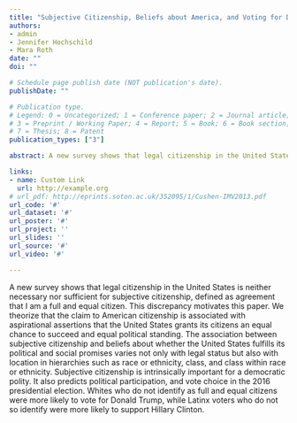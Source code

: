```yaml
---
title: "Subjective Citizenship, Beliefs about America, and Voting for Donald Trump (under review)"
authors:
- admin
- Jennifer Hochschild
- Mara Roth
date: ""
doi: ""

# Schedule page publish date (NOT publication's date).
publishDate: ""

# Publication type.
# Legend: 0 = Uncategorized; 1 = Conference paper; 2 = Journal article;
# 3 = Preprint / Working Paper; 4 = Report; 5 = Book; 6 = Book section;
# 7 = Thesis; 8 = Patent
publication_types: ["3"]

abstract: A new survey shows that legal citizenship in the United States is neither necessary nor sufficient for subjective citizenship, defined as agreement that I am a full and equal citizen. This discrepancy motivates this paper. We theorize that the claim to American citizenship is associated with aspirational assertions that the United States grants its citizens an equal chance to succeed and equal political standing. The association between subjective citizenship and beliefs about whether the United States fulfills its political and social promises varies not only with legal status but also with location in hierarchies such as race or ethnicity, class, and class within race or ethnicity. Subjective citizenship is intrinsically important for a democratic polity. It also predicts political participation, and vote choice in the 2016 presidential election. Whites who do not identify as full and equal citizens were more likely to vote for Donald Trump, while Latinx voters who do not so identify were more likely to support Hillary Clinton.

links:
- name: Custom Link
  url: http://example.org
# url_pdf: http://eprints.soton.ac.uk/352095/1/Cushen-IMV2013.pdf
url_code: '#'
url_dataset: '#'
url_poster: '#'
url_project: ''
url_slides: ''
url_source: '#'
url_video: '#'

---
```


A new survey shows that legal citizenship in the United States is neither necessary nor sufficient for subjective citizenship, defined as agreement that I am a full and equal citizen. This discrepancy motivates this paper. We theorize that the claim to American citizenship is associated with aspirational assertions that the United States grants its citizens an equal chance to succeed and equal political standing. The association between subjective citizenship and beliefs about whether the United States fulfills its political and social promises varies not only with legal status but also with location in hierarchies such as race or ethnicity, class, and class within race or ethnicity. Subjective citizenship is intrinsically important for a democratic polity. It also predicts political participation, and vote choice in the 2016 presidential election. Whites who do not identify as full and equal citizens were more likely to vote for Donald Trump, while Latinx voters who do not so identify were more likely to support Hillary Clinton.
